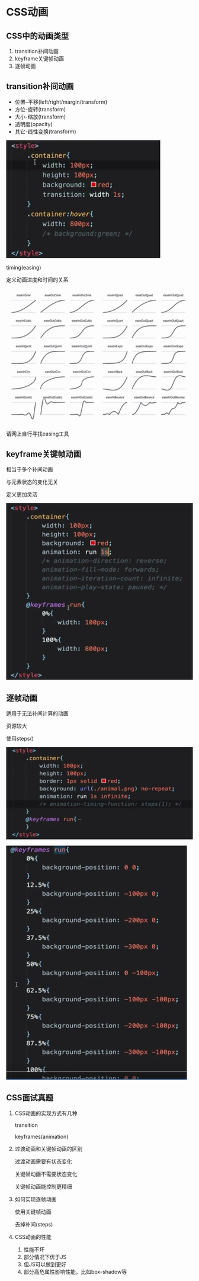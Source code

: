 # CSS动画



## CSS中的动画类型

1. transition补间动画
2. keyframe关键帧动画
3. 逐帧动画



## transition补间动画

- 位置–平移(left/right/margin/transform)
- 方位-旋转(transform)
- 大小-缩放(transform)
- 透明度(opacity)
- 其它-线性变换(transform)





![image-20210613182407359](media/4.1.CSS动画/image-20210613182407359.png)



timing(easing)

定义动画进度和时间的关系

![image-20210613183340620](media/4.1.CSS动画/image-20210613183340620.png)

请网上自行寻找easing工具

## keyframe关键帧动画

相当于多个补间动画

与元素状态的变化无关

定义更加灵活



![image-20210613191444793](media/4.1.CSS动画/image-20210613191444793.png)

## 逐帧动画

适用于无法补间计算的动画

资源较大

使用steps()



![image-20210613192710651](media/4.1.CSS动画/image-20210613192710651.png)

![image-20210613193432393](media/4.1.CSS动画/image-20210613193432393.png)

## CSS面试真题

1. CSS动画的实现方式有几种

   transition

   keyframes(animation)

2. 过渡动画和关键帧动画的区别

   过渡动画需要有状态变化

   关键帧动画不需要状态变化

   关键帧动画能控制更精细

3. 如何实现逐帧动画

   使用关键帧动画

   去掉补间(steps)

4. CSS动画的性能

   1. 性能不坏
   2. 部分情况下优于JS
   3. 但JS可以做到更好
   4. 部分高危属性影响性能，比如box-shadow等